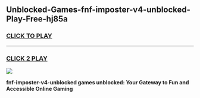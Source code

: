 
## Unblocked-Games-fnf-imposter-v4-unblocked-Play-Free-hj85a
<h3>
<a href="https://premium76.site?title=fnf-imposter-v4-unblocked&ref=18A1">CLICK TO PLAY</a></h3>
<hr>

<h3>
<a href="https://premium76.site?title=fnf-imposter-v4-unblocked&ref=18A1">CLICK 2 PLAY</a>
  
</h3>

<a href="https://premium76.site?title=fnf-imposter-v4-unblocked&ref=18A1"><img src="https://clearcache.store/games.png"></a>


**fnf-imposter-v4-unblocked games unblocked: Your Gateway to Fun and Accessible Online Gaming**
